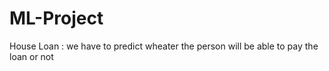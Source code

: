# ML-Project
House Loan : we have to predict wheater the person will be able to pay the loan or not
